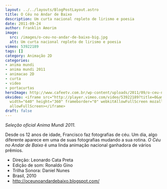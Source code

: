 ```yaml
---
layout: ../../layouts/BlogPostLayout.astro
title: O Céu no Andar de Baixo
description: Um curta nacional repleto de lirismo e poesia
date: 2011-09-24
author: Franklin Amorim
image:
  src: /images/o-ceu-no-andar-de-baixo-big.jpg
  alt: Um curta nacional repleto de lirismo e poesia
vimeo: 53922189
tags: []
category: Animação 2D
categories:
- anima mundi
- anima mundi 2011
- animacao 2D
- curta
- video
- portacurtas
heroImage: http://www.cafeetv.com.br/wp-content/uploads/2011/09/o-ceu-no-andar-de-baixo-big.jpg
okvideo: <iframe src="http://player.vimeo.com/video/53922189?title=0&amp;byline=0&amp;portrait=0"
  width="640" height="360" frameborder="0" webkitAllowFullScreen mozallowfullscreen
  allowFullScreen></iframe>
draft: false
---
```

_Seleção oficial Anima Mundi 2011._ 

Desde os 12 anos de idade, Francisco faz fotografias de céu. Um dia, algo diferente aparece em uma de suas fotografias mudando a sua rotina. _O Céu no Andar de Baixo_ é uma linda animação nacional ganhadora de vários prêmios. 

- Direção: Leonardo Cata Preta 
- Edição de som: Ronaldo Gino 
- Trilha Sonora: Daniel Nunes 
- Brasil, 2010 
- http://oceunoandardebaixo.blogspot.com/